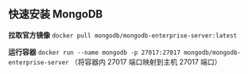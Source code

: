 ## 快速安装 MongoDB
‌**拉取官方镜像**‌
`docker pull mongodb/mongodb-enterprise-server:latest`

‌**运行容器**‌
`docker run --name mongodb -p 27017:27017 mongodb/mongodb-enterprise-server`
（将容器内 27017 端口映射到主机 27017 端口） 
